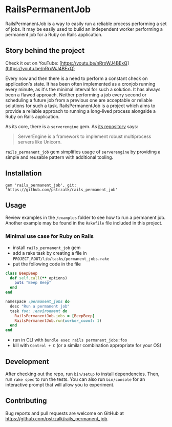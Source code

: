 # RailsPermanentJob

RailsPermanentJob is a way to easily run a reliable process performing a set of jobs. It may be easily used to build an independent worker performing a permanent job for a Ruby on Rails application.

## Story behind the project

Check it out on YouTube: [https://youtu.be/nRrxWJ4BExQ](https://youtu.be/nRrxWJ4BExQ)

Every now and then there is a need to perform a constant check on application's state. It has been often implemented as a cronjob running every minute, as it's the minimal interval for such a solution.
It has always been a flawed approach. Neither performing a job every second or scheduling a future job from a previous one are acceptable or reliable solutions for such a task.
RailsPermanentJob is a project which aims to provide a reliable approach to running a long-lived process alongside a Ruby on Rails application.

As its core, there is a `serverengine` gem. As [its repository](https://github.com/treasure-data/serverengine) says:
> ServerEngine is a framework to implement robust multiprocess servers like Unicorn.

`rails_permanent_job` gem simplifies usage of `serverengine` by providing a simple and reusable pattern with additional tooling.

## Installation

```
gem 'rails_permanent_job', git: 'https://github.com/pstrzalk/rails_permanent_job'
```

## Usage

Review examples in the `/examples` folder to see how to run a permanent job. Another example may be found in the `Rakefile` file included in this project.

### Minimal use case for Ruby on Rails

- install `rails_permanent_job` gem
- add a rake task by creating a file in `PROJECT_ROOT/lib/tasks/permanent_jobs.rake`
- put the following code in the file
```ruby
class BeepBeep
  def self.call(**_options)
    puts "Beep Beep"
  end
end

namespace :permanent_jobs do
  desc "Run a permanent job"
  task foo: :environment do
    RailsPermanentJob.jobs = [BeepBeep]
    RailsPermanentJob.run(worker_count: 1)
  end
end
```
- run in CLI with `bundle exec rails permanent_jobs:foo`
- kill with `Control + C` (or a similar combination appropriate for your OS)

## Development

After checking out the repo, run `bin/setup` to install dependencies. Then, run `rake spec` to run the tests. You can also run `bin/console` for an interactive prompt that will allow you to experiment.

## Contributing

Bug reports and pull requests are welcome on GitHub at https://github.com/pstrzalk/rails_permanent_job.

